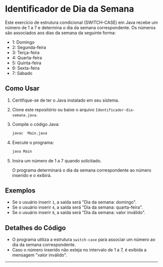 # Identificador de Dia da Semana

Este exercício de estrutura condicional (SWITCH-CASE) em Java recebe um número de 1 a 7 e determina o dia da semana correspondente. Os números são associados aos dias da semana da seguinte forma:

- 1: Domingo
- 2: Segunda-feira
- 3: Terça-feira
- 4: Quarta-feira
- 5: Quinta-feira
- 6: Sexta-feira
- 7: Sábado

## Como Usar

1. Certifique-se de ter o Java instalado em seu sistema.
2. Clone este repositório ou baixe o arquivo `Identificador-dia-semana.java`.
3. Compile o código Java:

   ```bash
   javac  Main.java
   ```

4. Execute o programa:

   ```bash
   java Main
   ```

5. Insira um número de 1 a 7 quando solicitado.

   O programa determinará o dia da semana correspondente ao número inserido e o exibirá.

## Exemplos

- Se o usuário inserir `1`, a saída será "Dia da semana: domingo".
- Se o usuário inserir `4`, a saída será "Dia da semana: quarta-feira".
- Se o usuário inserir `8`, a saída será "Dia da semana: valor inválido".

## Detalhes do Código

- O programa utiliza a estrutura `switch-case` para associar um número ao dia da semana correspondente.
- Caso o número inserido não esteja no intervalo de 1 a 7, é exibida a mensagem "valor inválido".
---
